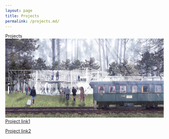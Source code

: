 ```yaml
---
layout: page
title: Projects
permalink: /projects.md/
---
```


Projects
![1](https://github.com/Shipley-XinyuWang/3yr-Studio-Flexibility/blob/master/assets/Cover_37022_CS.jpg?raw=true)
[Project link1][e7d8a365]

  [e7d8a365]: https://1drv.ms/b/s!Aj-RfnVz4V7dikDaVDyk1IpTy3N8 "liin"
[Project link2][0fad4b80]

  [0fad4b80]: https://1drv.ms/b/s!Aj-RfnVz4V7dij8_f0dYFrfLOwZr "link"
